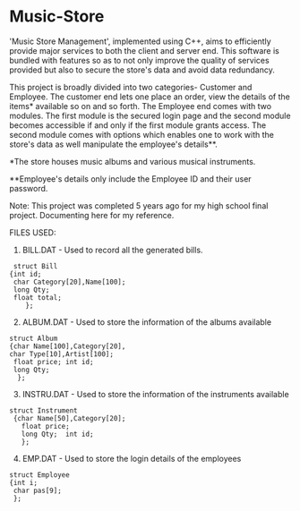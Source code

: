 # Music-Store
'Music Store Management', implemented using C++, aims to efficiently provide major services to both the client and server end. This software is bundled with features so as to not only improve the quality of services provided but also to secure the store's data and avoid data redundancy.

This project is broadly divided into two categories- Customer and Employee. The customer end lets one place an order, view the details of the items* available so on and so forth.
The Employee end comes with two modules. The first module is the secured login page and the second module becomes accessible if and only if the first module grants access. The second module comes with options which enables one to work with the store's data as well manipulate the employee's details**.

*The store houses music albums and various musical instruments.

**Employee's details only include the Employee ID and their user password. 

Note: This project was completed 5 years ago for my high school final project. Documenting here for my reference.

FILES USED:
1.	BILL.DAT - Used to record all the generated bills.  
```
 struct Bill
{int id;
 char Category[20],Name[100];
 long Qty;
 float total;
    };
```
2.	ALBUM.DAT - Used to store the information of the albums available
```
struct Album
{char Name[100],Category[20],
char Type[10],Artist[100];
 float price; int id;
 long Qty;
  };
```
3.	INSTRU.DAT - Used to store the information of the instruments available
```
struct Instrument
 {char Name[50],Category[20];
   float price;
   long Qty;  int id;
   };
```
4.	EMP.DAT - Used to store the login details of the employees
```
struct Employee
{int i;
 char pas[9];
 };
```

